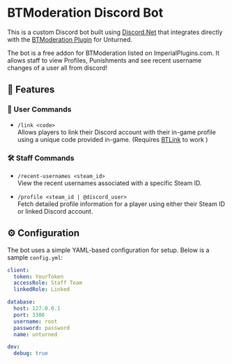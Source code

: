 # BTModeration Discord Bot

This is a custom Discord bot built using [Discord.Net](https://github.com/discord-net/Discord.Net) that integrates directly with the [BTModeration Plugin](https://imperialplugins.com/Unturned/Products/BTModeration) for Unturned.

The bot is a free addon for BTModeration listed on ImperialPlugins.com. It allows staff to view Profiles, Punishments and see recent username changes of a user all from discord!

## 🔧 Features

### 👥 User Commands
- `/link <code>`  
  Allows players to link their Discord account with their in-game profile using a unique code provided in-game. (Requires [BTLink](https://github.com/BTPlugins/BTLink) to work )

### 🛠️ Staff Commands
- `/recent-usernames <steam_id>`  
  View the recent usernames associated with a specific Steam ID.
  
- `/profile <steam_id | @discord_user>`  
  Fetch detailed profile information for a player using either their Steam ID or linked Discord account.

## ⚙️ Configuration

The bot uses a simple YAML-based configuration for setup. Below is a sample `config.yml`:

```yaml
client:
  token: YourToken  
  accessRole: Staff Team
  linkedRole: Linked

database:
  host: 127.0.0.1
  port: 3306
  username: root
  password: password
  name: unturned    

dev:
  debug: true
